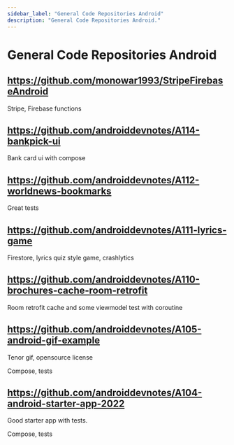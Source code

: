 ```yaml
---
sidebar_label: "General Code Repositories Android"
description: "General Code Repositories Android."
---
```


# General Code Repositories Android

## https://github.com/monowar1993/StripeFirebaseAndroid

Stripe, Firebase functions

## https://github.com/androiddevnotes/A114-bankpick-ui

Bank card ui with compose

## https://github.com/androiddevnotes/A112-worldnews-bookmarks

Great tests

## https://github.com/androiddevnotes/A111-lyrics-game

Firestore, lyrics quiz style game, crashlytics

## https://github.com/androiddevnotes/A110-brochures-cache-room-retrofit

Room retrofit cache and some viewmodel test with coroutine


## https://github.com/androiddevnotes/A105-android-gif-example

Tenor gif, opensource license

Compose, tests

## https://github.com/androiddevnotes/A104-android-starter-app-2022

Good starter app with tests.

Compose, tests

